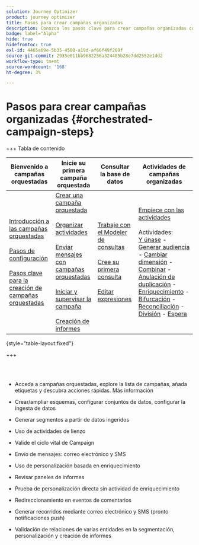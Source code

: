 ```yaml
---
solution: Journey Optimizer
product: journey optimizer
title: Pasos para crear campañas organizadas
description: Conozca los pasos clave para crear campañas organizadas con Adobe Journey Optimizer
badge: label="Alpha"
hide: true
hidefromtoc: true
exl-id: 4465a69e-5b35-4580-a19d-af66f49f269f
source-git-commit: 2935e611bb9682256a324485b28e7dd2552e1dd2
workflow-type: tm+mt
source-wordcount: '168'
ht-degree: 3%

---
```


# Pasos para crear campañas organizadas {#orchestrated-campaign-steps}

+++ Tabla de contenido

| Bienvenido a campañas orquestadas | Inicie su primera campaña orquestada | Consultar la base de datos | Actividades de campañas organizadas |
|---|---|---|---|
| [Introducción a las campañas orquestadas](gs-orchestrated-campaigns.md)<br/><br/>[Pasos de configuración](configuration-steps.md)<br/><br/>[Pasos clave para la creación de campañas orquestadas](gs-campaign-creation.md) | [Crear una campaña orquestada](create-orchestrated-campaign.md)<br/><br/>[Organizar actividades](orchestrate-activities.md)<br/><br/>[Enviar mensajes con campañas orquestadas](send-messages.md)<br/><br/>[Iniciar y supervisar la campaña](start-monitor-campaigns.md)<br/><br/>[Creación de informes](reporting-campaigns.md) | [Trabaje con el Modeler de consultas](orchestrated-query-modeler.md)<br/><br/>[Cree su primera consulta](build-query.md)<br/><br/>[Editar expresiones](edit-expressions.md) | [Empiece con las actividades](activities/about-activities.md)<br/><br/>Actividades:<br/>[Y únase](activities/and-join.md) - [Generar audiencia](activities/build-audience.md) - [Cambiar dimensión](activities/change-dimension.md) - [Combinar](activities/combine.md) - [Anulación de duplicación](activities/deduplication.md) - [Enriquecimiento](activities/enrichment.md) - [Bifurcación](activities/fork.md) - [Reconciliación](activities/reconciliation.md) - [División](activities/split.md) - [Espera](activities/wait.md) |

{style="table-layout:fixed"}

+++

<br/><br/>

* Acceda a campañas orquestadas, explore la lista de campañas, añada etiquetas y descubra acciones rápidas. Más información
* Crear/ampliar esquemas, configurar conjuntos de datos, configurar la ingesta de datos

* Generar segmentos a partir de datos ingeridos
* Uso de actividades de lienzo
* Valide el ciclo vital de Campaign

* Envío de mensajes: correo electrónico y SMS
* Uso de personalización basada en enriquecimiento
* Revisar paneles de informes

* Prueba de personalización directa sin actividad de enriquecimiento
* Redireccionamiento en eventos de comentarios
* Generar recorridos mediante correo electrónico y SMS (pronto notificaciones push)

* Validación de relaciones de varias entidades en la segmentación, personalización y creación de informes



